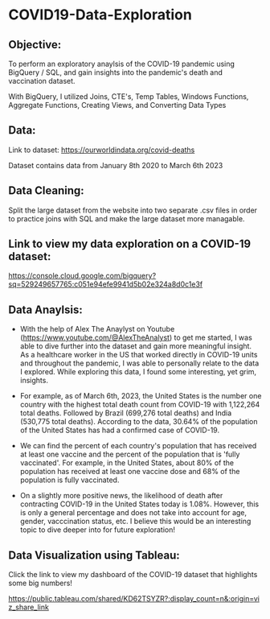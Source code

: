 # COVID19-Data-Exploration

## Objective: 
To perform an exploratory anaylsis of the COVID-19 pandemic using BigQuery / SQL, and gain insights into the pandemic's death and vaccination dataset.

With BigQuery, I utilized Joins, CTE's, Temp Tables, Windows Functions, Aggregate Functions, Creating Views, and Converting Data Types 

## Data:
Link to dataset: https://ourworldindata.org/covid-deaths

Dataset contains data from January 8th 2020 to March 6th 2023


## Data Cleaning:
Split the large dataset from the website into two separate .csv files in order to practice joins with SQL and make the large dataset more managable.

## Link to view my data exploration on a COVID-19 dataset:
https://console.cloud.google.com/bigquery?sq=529249657765:c051e94efe9941d5b02e324a8d0c1e3f



## Data Anaylsis:

* With the help of Alex The Anaylyst on Youtube (https://www.youtube.com/@AlexTheAnalyst) to get me started, I was able to dive further into the dataset and gain more meaningful insight. As a healthcare worker in the US that worked directly in COVID-19 units and throughout the pandemic, I was able to personally relate to the data I explored. While exploring this data, I found some interesting, yet grim, insights. 

* For example, as of March 6th, 2023, the United States is the number one country with the highest total death count from COVID-19 with 1,122,264 total deaths. Followed by Brazil (699,276 total deaths) and India (530,775 total deaths). According to the data, 30.64% of the population of the United States has had a confirmed case of COVID-19. 

* We can find the percent of each country's population that has received at least one vaccine and the percent of the population that is 'fully vaccinated'. For example, in the United States, about 80% of the population has received at least one vaccine dose and 68% of the population is fully vaccinated.

* On a slightly more positive news, the likelihood of death after contracting COVID-19 in the United States today is 1.08%. However, this is only a general percentage and does not take into account for age, gender, vacccination status, etc. I believe this would be an interesting topic to dive deeper into for future exploration!


## Data Visualization using Tableau:

Click the link to view my dashboard of the COVID-19 dataset that highlights some big numbers!

https://public.tableau.com/shared/KD62TSYZR?:display_count=n&:origin=viz_share_link
